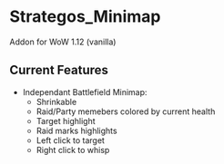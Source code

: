 # Strategos_Minimap
 Addon for WoW 1.12 (vanilla) 
 
## Current Features
- Independant Battlefield Minimap:
  - Shrinkable
  - Raid/Party memebers colored by current health
  - Target highlight
  - Raid marks highlights
  - Left click to target
  - Right click to whisp
